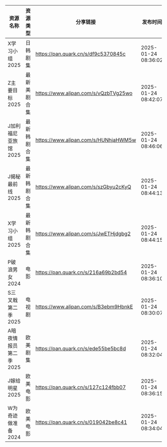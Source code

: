 | 资源名称          | 资源类型   | 分享链接                                 | 发布时间                |
| ------------- | ------ | ------------------------------------ | ------------------- |
| X学习小组2025     | 日韩剧集   | https://pan.quark.cn/s/df9c5370845c  | 2025-01-24 08:36:02 |
| Z主要目标2025     | 最新美剧合集 | https://www.alipan.com/s/vQzbTVg25wo | 2025-01-24 08:42:07 |
| J加利福尼亚旅馆2025  | 最新韩剧合集 | https://www.alipan.com/s/HUNhjaHWM5w | 2025-01-24 08:46:06 |
| J揭秘最前线2025    | 最新韩剧合集 | https://www.alipan.com/s/szGbyu2cKyQ | 2025-01-24 08:44:13 |
| X学习小组2025     | 最新韩剧合集 | https://www.alipan.com/s/JwETHjdgbg2 | 2025-01-24 08:44:15 |
| P破浪男女2024     | 电影     | https://pan.quark.cn/s/216a69b2bd54  | 2025-01-24 08:36:10 |
| S三叉戟第二季2025   | 电视剧    | https://www.alipan.com/s/B3ebm9HbnkE | 2025-01-24 08:30:07 |
| A暗夜情报员第二季2025 | 欧美剧集   | https://pan.quark.cn/s/ede55be5bc8d  | 2025-01-24 08:32:04 |
| J嫁给明星2025     | 欧美电影   | https://pan.quark.cn/s/127c124fbb07  | 2025-01-24 08:36:15 |
| W为奇迹做准备2024   | 欧美电影   | https://pan.quark.cn/s/019042be8c41  | 2025-01-24 08:34:04 |
